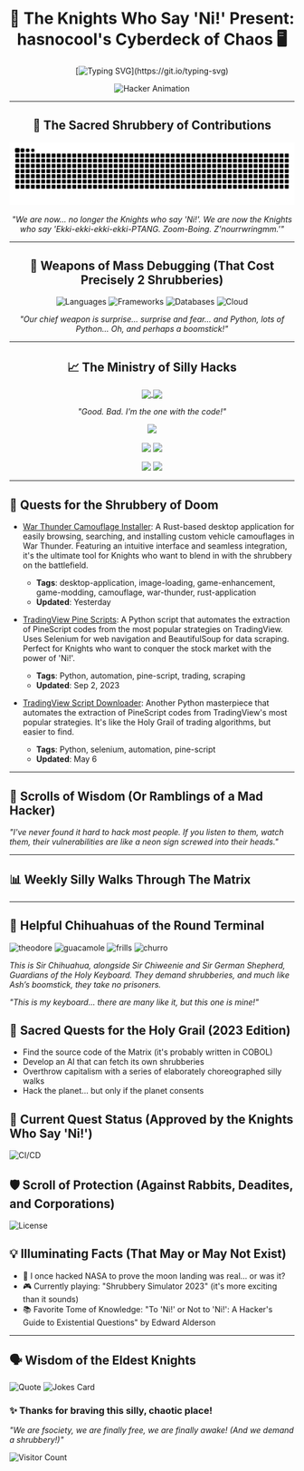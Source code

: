 <div align="center">

# 🐍 The Knights Who Say 'Ni!' Present: hasnocool's Cyberdeck of Chaos 🖥️

[![Typing SVG](https://readme-typing-svg.herokuapp.com?font=Fira+Code&size=24&duration=3000&pause=500&color=00FF00&center=true&vCenter=true&width=500&height=60&lines=We+are+fsociety;We+demand+a+shrubbery!;Hello+friend.+Hello+friend?;Ni!+Ni!+Ni!+Ni!)](https://git.io/typing-svg)

![Hacker Animation](https://media.giphy.com/media/13HgwGsXF0aiGY/giphy.gif)

---

## 🌳 The Sacred Shrubbery of Contributions

<img src="https://github.com/hasnocool/hasnocool/blob/main/github-contribution-grid-snake-dark.svg" alt="Snake animation" />

*"We are now... no longer the Knights who say 'Ni!'. We are now the Knights who say 'Ekki-ekki-ekki-ekki-PTANG. Zoom-Boing. Z'nourrwringmm.'"*

---

## 🔧 Weapons of Mass Debugging (That Cost Precisely 2 Shrubberies)

![Languages](https://skillicons.dev/icons?i=python,java,javascript,go,rust,c,cpp,cs,html,css,bash&theme=dark)
![Frameworks](https://skillicons.dev/icons?i=react,vue,angular,django,flask,spring,nodejs,express&theme=dark)
![Databases](https://skillicons.dev/icons?i=mysql,postgresql,mongodb,redis&theme=dark)
![Cloud](https://skillicons.dev/icons?i=aws,gcp,azure,docker,kubernetes&theme=dark)

*"Our chief weapon is surprise... surprise and fear... and Python, lots of Python... Oh, and perhaps a boomstick!"*

---

## 📈 The Ministry of Silly Hacks

<p>
<a href="https://github.com/hasnocool">
  <img align="center" src="https://github-readme-stats.vercel.app/api?username=hasnocool&show_icons=true&theme=chartreuse-dark&hide_border=false" />
</a>
<a href="https://github.com/hasnocool">
  <img align="center" src="https://github-readme-streak-stats.herokuapp.com/?user=hasnocool&theme=chartreuse-dark&hide_border=false" />
</a>
</p>

*"Good. Bad. I'm the one with the code!"*

![](https://github-profile-summary-cards.vercel.app/api/cards/profile-details?username=hasnocool&theme=chartreuse_dark)

![](https://github-profile-summary-cards.vercel.app/api/cards/repos-per-language?username=hasnocool&theme=chartreuse_dark)
![](https://github-profile-summary-cards.vercel.app/api/cards/most-commit-language?username=hasnocool&theme=chartreuse_dark)

![](https://github-profile-summary-cards.vercel.app/api/cards/stats?username=hasnocool&theme=chartreuse_dark)
![](https://github-profile-summary-cards.vercel.app/api/cards/productive-time?username=hasnocool&theme=chartreuse_dark&utcOffset=8)

---
</div>

<div align="left">

## 🚀 Quests for the Shrubbery of Doom

<!--START_SECTION:projects-->
* [War Thunder Camouflage Installer](https://github.com/hasnocool/war_thunder_camouflage_installer): A Rust-based desktop application for easily browsing, searching, and installing custom vehicle camouflages in War Thunder. Featuring an intuitive interface and seamless integration, it's the ultimate tool for Knights who want to blend in with the shrubbery on the battlefield.
  * **Tags**: desktop-application, image-loading, game-enhancement, game-modding, camouflage, war-thunder, rust-application
  * **Updated**: Yesterday

* [TradingView Pine Scripts](https://github.com/hasnocool/tradingview-pine-scripts): A Python script that automates the extraction of PineScript codes from the most popular strategies on TradingView. Uses Selenium for web navigation and BeautifulSoup for data scraping. Perfect for Knights who want to conquer the stock market with the power of 'Ni!'.
  * **Tags**: Python, automation, pine-script, trading, scraping
  * **Updated**: Sep 2, 2023

* [TradingView Script Downloader](https://github.com/hasnocool/tradingview-script-downloader): Another Python masterpiece that automates the extraction of PineScript codes from TradingView's most popular strategies. It's like the Holy Grail of trading algorithms, but easier to find.
  * **Tags**: Python, selenium, automation, pine-script
  * **Updated**: May 6
<!--END_SECTION:projects-->

---

## 📰 Scrolls of Wisdom (Or Ramblings of a Mad Hacker)

<!-- BLOG-POST-LIST:START -->
<!-- Dynamic content: Latest blog posts from an RSS feed -->
<!-- BLOG-POST-LIST:END -->

*"I've never found it hard to hack most people. If you listen to them, watch them, their vulnerabilities are like a neon sign screwed into their heads."*

---

## 📊 Weekly Silly Walks Through The Matrix

<!--START_SECTION:waka-->
<!-- Dynamic content: Coding activity breakdown using WakaTime -->
<!--END_SECTION:waka-->

---

## 🐶 Helpful Chihuahuas of the Round Terminal
![theodore](https://github.com/user-attachments/assets/a2bdc7d6-d359-445e-bd47-2f19e202304e)
![guacamole](https://github.com/user-attachments/assets/51b4547c-4f8e-4f8c-a016-4480356467b9)
![frills](https://github.com/user-attachments/assets/ab123659-497e-4ab8-823d-05592b757fd3)
![churro](https://github.com/user-attachments/assets/ef00e570-909e-42e7-bc8d-b4fdf0a70c17)

*This is Sir Chihuahua, alongside Sir Chiweenie and Sir German Shepherd, Guardians of the Holy Keyboard. They demand shrubberies, and much like Ash’s boomstick, they take no prisoners.*

*"This is my keyboard... there are many like it, but this one is mine!"*

## 🎯 Sacred Quests for the Holy Grail (2023 Edition)

- Find the source code of the Matrix (it's probably written in COBOL)
- Develop an AI that can fetch its own shrubberies
- Overthrow capitalism with a series of elaborately choreographed silly walks
- Hack the planet... but only if the planet consents

## 🚀 Current Quest Status (Approved by the Knights Who Say 'Ni!')

![CI/CD](https://github.com/hasnocool/your-project/workflows/CI/badge.svg)

## 🛡️ Scroll of Protection (Against Rabbits, Deadites, and Corporations)

![License](https://img.shields.io/github/license/hasnocool/hasnocool)

## 💡 Illuminating Facts (That May or May Not Exist)

- 🌌 I once hacked NASA to prove the moon landing was real... or was it?
- 🎮 Currently playing: "Shrubbery Simulator 2023" (it's more exciting than it sounds)
- 📚 Favorite Tome of Knowledge: "To 'Ni!' or Not to 'Ni!': A Hacker's Guide to Existential Questions" by Edward Alderson

---

## 🗣️ Wisdom of the Eldest Knights

![Quote](https://quotes-github-readme.vercel.app/api?type=horizontal&theme=chartreuse-dark)
![Jokes Card](https://readme-jokes.vercel.app/api?theme=chartreuse-dark)

### ✨ Thanks for braving this silly, chaotic place!

*"We are fsociety, we are finally free, we are finally awake! (And we demand a shrubbery!)"*

![Visitor Count](https://komarev.com/ghpvc/?username=hasnocool&color=blueviolet)

